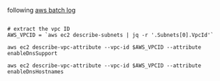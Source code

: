 
following [aws batch log](https://gist.github.com/doi-t/01e5241c9595e7b8e3540f0125bd4519)


```shell

# extract the vpc ID
AWS_VPCID = `aws ec2 describe-subnets | jq -r '.Subnets[0].VpcId'`

aws ec2 describe-vpc-attribute --vpc-id $AWS_VPCID --attribute enableDnsSupport 

aws ec2 describe-vpc-attribute --vpc-id $AWS_VPCID --attribute enableDnsHostnames

```
